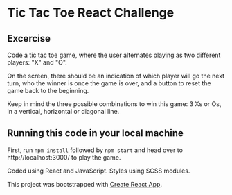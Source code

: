 # Tic Tac Toe React Challenge

## Excercise

Code a tic tac toe game, where the user alternates playing as two different players: "X" and "O". 

On the screen, there should be an indication of which player will go the next turn, who the winner is once the game is over, and a button to reset the game back to the beginning.

Keep in mind the three possible combinations to win this game: 3 Xs or Os, in a vertical, horizontal or diagonal line.

## Running this code in your local machine
First, run `npm install` followed by `npm start` and head over to http://localhost:3000/ to play the game.

Coded using React and JavaScript. Styles using SCSS modules.

This project was bootstrapped with [Create React App](https://github.com/facebook/create-react-app).
